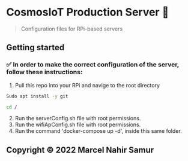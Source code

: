 # CosmosIoT Production Server :rocket:

> Configuration files for RPi-based servers 

## Getting started

### ✅ In order to make the correct configuration of the server, follow these instructions:

1) Pull this repo into your RPi and navige to the root directory
```sh
Sudo apt install -y git

cd /
```
2) Run the serverConfig.sh file with root permissions.
3) Run the wifiApConfig.sh file with root permissions.
4) Run the command 'docker-compose up -d', inside this same folder.

## Copyright © 2022 Marcel Nahir Samur